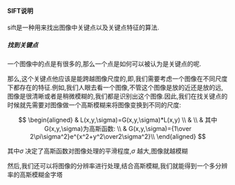 #### SIFT说明

sift是一种用来找出图像中关键点以及关键点特征的算法.

##### 找到关键点

一个图像中的点是有很多的,那么一个点是如何可以被认为是关键点的呢.

那么,这个关键点他应该是能跨越图像尺度的,即,我们需要考虑一个图像在不同尺度下都存在的特征.例如,我们人眼去看一个图像,不管这个图像是放的近还是放的远,图像是很清晰或者是稍微模糊的,我们都是识别出这个图像.因此,我们在找关键点的时候就先需要对图像做一个高斯模糊来将图像变换到不同的尺度:

$$
\begin{aligned}
& L(x,y,\sigma)=G(x,y,\sigma)*L(x,y) \\
& \\
& 其中G(x,y,\sigma)为高斯函数: \\
& G(x,y,\sigma)={1\over 2\pi\sigma^2}e^{x^2+y^2\over2\sigma^2}\\
\end{aligned}
$$

其中$\sigma$ 决定了高斯函数对图像处理的平滑程度,$\sigma$ 越大,图像就越模糊

然后,我们还可以将图像的分辨率进行处理,结合高斯模糊,我们就能得到一个多分辨率的高斯模糊金字塔

